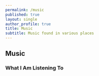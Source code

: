 ```yaml
---
permalink: /music
published: true
layout: single
author_profile: true
title: Music
subtitle: Music found in various places
---
```


## Music 
### What I Am Listening To
